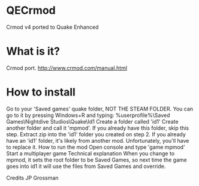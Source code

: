 # QECrmod
Crmod v4 ported to Quake Enhanced

# What is it?

Crmod port.
http://www.crmod.com/manual.html

# How to install
Go to your 'Saved games' quake folder, NOT THE STEAM FOLDER. You can go to it by pressing Windows+R and typing: %userprofile%\Saved Games\Nightdive Studios\Quake\Id1
Create a folder called 'id1'
Create another folder and call it 'mpmod'. If you already have this folder, skip this step.
Extract zip into the 'id1' folder you created on step 2. If you already have an 'id1' folder, it's likely from another mod. Unfortunately, you'll have to replace it.
How to run the mod
Open console and type 'game mpmod'
Start a multiplayer game
Technical explanation
When you change to mpmod, it sets the root folder to be Saved Games, so next time the game goes into id1 it will use the files from Saved Games and override.


Credits
JP Grossman
